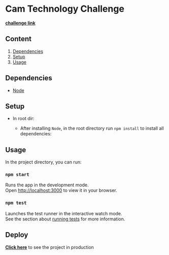 # Cam Technology Challenge
**[challenge link](https://thorn-typhoon-298.notion.site/Desafio-Frontend-Est-gio-a0ae69626b1946a19003b1c7a6783f31)**

## Content

1. [Dependencies](#dependencies)
2. [Setup](#setup)
3. [Usage](#usage)

## Dependencies

- [Node](https://nodejs.org/en)

## Setup

- In root dir:

    - After installing `Node`, in the root directory run `npm install` to install all dependencies:


## Usage
In the project directory, you can run:

### `npm start`

Runs the app in the development mode.\
Open [http://localhost:3000](http://localhost:3000) to view it in your browser.

### `npm test`

Launches the test runner in the interactive watch mode.\
See the section about [running tests](https://facebook.github.io/create-react-app/docs/running-tests) for more information.

## Deploy
[**Click here**](https://rodrigo-desafio-cam.netlify.app/) to see the project in production
